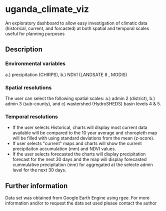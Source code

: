 # uganda_climate_viz
An exploratory dashboard to allow easy investigation of climatic data  (historical, current, and forcasted) at both spatial and temporal scales useful for planning purposes

## Description
### Environmental variables
a.) precipitation (CHIRPS), b.) NDVI (LANDSATE 8 , MODIS) 
### Spatial resolutions
The user can select the following spatial scales: a.) admin 2 (district), b.) admin 3 (sub-county), and c) wastershed (HydroSHEDS) basin levels 4 & 5.
### Temporal resolutions
- If the user selects Historical, charts will display most current data available will be compared to the 10 year average and choropleth map will be filled with using standard deviations from the mean (z-score). 
- If user selects "current" maps and charts will show the current precipitaiton accumulation (mm) and NDVI values. 
- If the user selects forecasted the charts will display precipitation forecast for the next 30 days and the map will display forecasted cummulative precipitation (mm) for aggregated at the selecte admin level for the next 30 days. 
## Further information
Data set was obtained from Google Earth Engine using rgee. For more information and/or to request the data set used please contact the author
